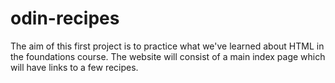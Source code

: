 # odin-recipes
The aim of this first project is to practice what we've learned about HTML in the foundations course.
The website will consist of a main index page which will have links to a few recipes.

